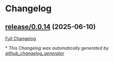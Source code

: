 # Changelog

## [release/0.0.14](https://github.com/NASA-PDS/nucleus-tools-java/tree/release/0.0.14) (2025-06-10)

[Full Changelog](https://github.com/NASA-PDS/nucleus-tools-java/compare/a2fdba189d61b91dffb728ee4c3dfca6d07a8421...release/0.0.14)



\* *This Changelog was automatically generated by [github_changelog_generator](https://github.com/github-changelog-generator/github-changelog-generator)*
